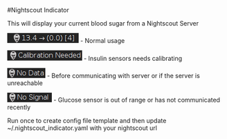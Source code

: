 #Nightscout Indicator

This will display your current blood sugar from a Nightscout Server

![Example Screenshot](./screen_shot.png?raw=True) - Normal usage

![Calibration Needed Screenshot](./screen_shot_calibration_needed.png?raw=True) - Insulin sensors needs calibrating

![No Data](./screen_shot_no_data.png?raw=True) - Before communicating with server or if the server is unreachable

![No Signal](./screen_shot_no_signal.png?raw=True) - Glucose sensor is out of range or has not communicated recently

Run once to create config file template and then update ~/.nightscout_indicator.yaml with your nightscout url

